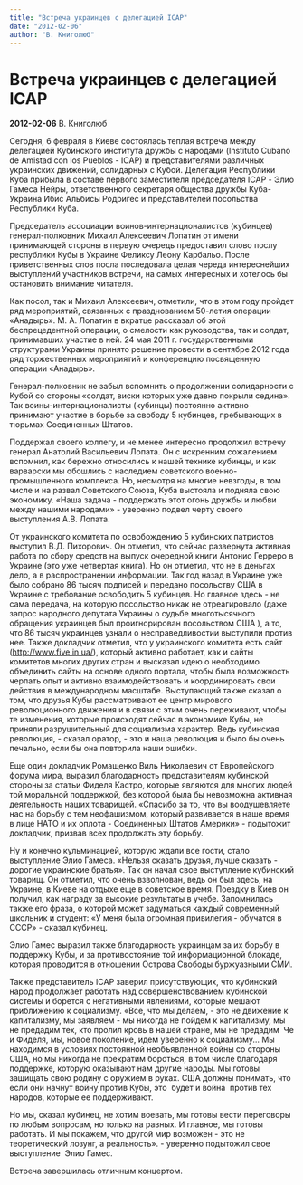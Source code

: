 ```yaml
---
title: "Встреча украинцев с делегацией ICAP"
date: "2012-02-06"
author: "В. Книголюб"
---
```


# Встреча украинцев с делегацией ICAP

**2012-02-06** В. Книголюб

Сегодня, 6 февраля в Киеве состоялась теплая встреча между делегацией Кубинского института дружбы с народами (Instituto Cubano de Amistad con los Pueblos - ICAP) и представителями различных украинских движений, солидарных с Кубой. Делегация Республики Куба прибыла в составе первого заместителя председателя ICAP - Элио Гамеса Нейры, ответственного секретаря общества дружбы Куба-Украина Ибис Альбисы Родригес и представителей посольства Республики Куба.

Председатель ассоциации воинов-интернационалистов (кубинцев) генерал-полковник Михаил Алексеевич Лопатин от имени принимающей стороны в первую очередь предоставил слово послу республики Кубы в Украине Феликсу Леону Карбальо. После приветственных слов посла последовала целая череда интереснейших выступлений участников встречи, на самых интересных и хотелось бы остановить внимание читателя.

Как посол, так и Михаил Алексеевич, отметили, что в этом году пройдет ряд мероприятий, связанных с празднованием 50-летия операции «Анадырь». М. А. Лопатин в вкратце рассказал об этой беспрецедентной операции, о смелости как руководства, так и солдат, принимавших участие в ней. 24 мая 2011 г. государственными структурами Украины принято решение провести в сентябре 2012 года ряд торжественных мероприятий и конференцию посвященную операции «Анадырь».

Генерал-полковник не забыл вспомнить о продолжении солидарности с Кубой со стороны «солдат, виски которых уже давно покрыли седина». Так воины-интернационалисты (кубинцы) постоянно активно принимают участие в борьбе за свободу 5 кубинцев, пребывающих в тюрьмах Соединенных Штатов.

Поддержал своего коллегу, и не менее интересно продолжил встречу генерал Анатолий Васильевич Лопата. Он с искренним сожалением вспомнил, как бережно относились к нашей технике кубинцы, и как варварски мы обошлись с наследием советского военно-промышленного комплекса. Но, несмотря на многие невзгоды, в том числе и на развал Советского Союза, Куба выстояла и подняла свою экономику. «Наша задача - поддержать этот огонь дружбы и любви между нашими народами» - уверенно подвел черту своего выступления А.В. Лопата.

От украинского комитета по освобождению 5 кубинских патриотов выступил В.Д. Пихорович. Он отметил, что сейчас развернута активная работа по сбору средств на выпуск очередной книги Антонио Герреро в Украине (это уже четвертая книга). Но он отметил, что не в деньгах дело, а в распространении информации. Так год назад в Украине уже было собрано 86 тысяч подписей и передано посольству США в Украине с требование освободить 5 кубинцев. Но главное здесь - не сама передача, на которую посольство никак не отреагировало (даже запрос народного депутата Украины о судьбе многотысячного обращения украинцев был проигнорирован посольством США ), а то, что 86 тысяч украинцев узнали о несправедливостии выступили против нее. Также докладчик отметил, что у украинского комитета есть сайт (http://www.five.in.ua/), который активно работает, как и сайты комитетов многих других стран и высказал идею о необходимо объединить сайты на основе одного портала, чтобы была возможность черпать опыт и активно взаимодействовать и координировать свои действия в международном масштабе. Выступающий также сказал о том, что друзья Кубы рассматривают ее центр мирового революционного движения и в связи с этим очень переживают, чтобы те изменения, которые происходят сейчас в экономике Кубы, не приняли разрушительный для социализма характер. Ведь кубинская революция, - сказал оратор, - это и наша революция и  было бы очень печально, если бы она повторила наши ошибки.

Еще один докладчик Ромащенко Виль Николаевич от Европейского форума мира, выразил благодарность представителям кубинской стороны за статьи Фиделя Кастро, которые являются для многих людей той моральной поддержкой, без которой была бы невозможна активная деятельность наших товарищей. «Спасибо за то, что вы воодушевляете нас на борьбу с тем неофашизмом, который развивается в наше время в лице НАТО и их оплота - Соединенных Штатов Америки» - подытожит докладчик, призвав всех продолжать эту борьбу.

Ну и конечно кульминацией, которую ждали все гости, стало выступление Элио Гамеса. «Нельзя сказать друзья, лучше сказать - дорогие украинские братья». Так он начал свое выступление кубинский товарищ. Он отметил, что очень взволнован, ведь он был здесь, на Украине, в Киеве на отдыхе еще в советское время. Поездку в Киев он получил, как награду за высокие результаты в учебе. Запомнилась также его фраза, о которой может задуматься каждый современный школьник и студент: «У меня была огромная привилегия - обучатся в СССР» - сказал кубинец.

Элио Гамес выразил также благодарность украинцам за их борьбу в поддержку Кубы, и за противостояние той информационной блокаде, которая проводится в отношении Острова Свободы буржуазными СМИ.

Также представитель ICAP заверил присутствующих, что кубинский народ продолжает работать над совершенствованием кубинской системы и борется с негативными явлениями, которые мешают приближению к социализму. «Все, что мы делаем, - это не движение к капитализму, мы заявляем - мы никогда не пойдем к капитализму, мы не предадим тех, кто пролил кровь в нашей стране, мы не предадим  Че и Фиделя, мы, новое поколение, идем уверенно к социализму... Мы находимся в условиях постоянной необъявленной войны со стороны США, но мы никогда не прекратим бороться, в том числе благодаря поддержке, которую оказывают нам другие народы. Мы готовы защищать свою родину с оружием в руках. США должны понимать, что если они начнут войну против Кубы, это  будет и война  против тех народов, которые ее поддерживают.

Но мы, сказал кубинец, не хотим воевать, мы готовы вести переговоры по любым вопросам, но только на равных. И главное, мы готовы работать. И мы покажем, что другой мир возможен - это не теоретический лозунг, а реальность». - уверенно подытожил свое выступление  Элио Гамес.

Встреча завершилась отличным концертом.